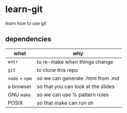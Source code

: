 # learn-git

learn how to use git

## dependencies

| what           | why                                |
|----------------|------------------------------------|
| `entr`         | to re-make when things change      |
| `git`          | to clone this repo                 |
| `node` + `npm` | so we can generate .html from .md  |
| a browser      | so that you can look at the slides |
| GNU `make`     | so we can use % pattern rules      |
| POSIX          | so that make can run sh            |
